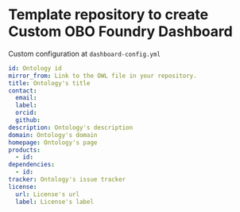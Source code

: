 # Template repository to create Custom OBO Foundry Dashboard

Custom configuration at `dashboard-config.yml`

```yaml
id: Ontology id
mirror_from: Link to the OWL file in your repository.
title: Ontology's title
contact: 
  email: 
  label: 
  orcid: 
  github: 
description: Ontology's description
domain: Ontology's domain
homepage: Ontology's page
products:
  - id: 
dependencies:
  - id: 
tracker: Ontology's issue tracker
license:
  url: License's url
  label: License's label
```
